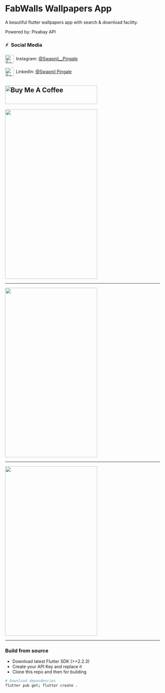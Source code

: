 # FabWalls Wallpapers App



A beautiful flutter wallpapers app with search & download facility. 

Powered by: Pixabay API

### ⚡&ensp;Social Media


[<img align="center" alt="SwapnilPingale | Instagram" width="28px" src="https://firebasestorage.googleapis.com/v0/b/web-johannesmilke.appspot.com/o/other%2Fsocial%2Finstagram.png?alt=media" />](https://www.instagram.com/swapnil__pingale/)&ensp;Instagram: [@Swapnil__Pingale](https://www.instagram.com/swapnil__pingale/ "Instagram SwapnilPingale")

[<img align="center" alt="Swapnil Pingale | LinkedIn" width="28px" src="https://firebasestorage.googleapis.com/v0/b/web-johannesmilke.appspot.com/o/other%2Fsocial%2Flinkedin.png?alt=media" />](https://www.linkedin.com/in/swapnil-pingale/)&ensp;LinkedIn: [@Swapnil Pingale](https://www.linkedin.com/in/swapnil-pingale/ "LinkedIn Swapnil Pingale")


<a href="https://www.buymeacoffee.com/" target="_blank"><img src="https://cdn.buymeacoffee.com/buttons/default-orange.png" alt="Buy Me A Coffee" height="60" width="300"></a>
---
<img src="https://github.com/swapnilpingale22/FabWalls/assets/132128463/559429ce-d009-4854-baf4-e31be6a6fa95" width="300" height="550" />

---

<img src="https://github.com/swapnilpingale22/FabWalls/assets/132128463/f03bbbc6-4ee5-4892-89a5-3aa653de89ba" width="300" height="550" />

---

<img src="https://github.com/swapnilpingale22/FabWalls/assets/132128463/ae28cf1d-935d-4bac-a26a-6b2a922fab8e" width="300" height="550" />



---
### Build from source

- Download latest Flutter SDK (>=2.2.3)
- Create your API Key and replace it
- Clone this repo and then for building

```bash
# Download dependencies
flutter pub get; flutter create .

```
